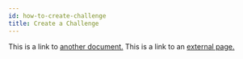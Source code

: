 ```yaml
---
id: how-to-create-challenge
title: Create a Challenge
---
```


This is a link to [another document.](doc3.md) This is a link to an [external page.](http://www.example.com/)
